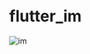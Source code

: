 # flutter_im
![im](https://github.com/user-attachments/assets/3c36de3c-528d-4d3b-b69f-314f80c8e6fe)
